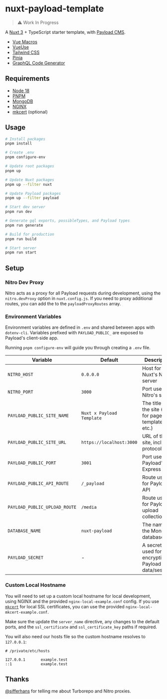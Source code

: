 # nuxt-payload-template

> ⚠️ Work In Progress

A [Nuxt 3](https://nuxt.com/docs/guide/concepts/auto-imports) + TypeScript starter template, with [Payload CMS](https://payloadcms.com/docs).

- [Vue Macros](https://vue-macros.sxzz.moe/guide/getting-started.html)
- [VueUse](https://vueuse.org/guide/)
- [Tailwind CSS](https://tailwindcss.com/docs/installation)
- [Pinia](https://pinia.vuejs.org/introduction.html)
- [GraphQL Code Generator](https://the-guild.dev/graphql/codegen/docs/getting-started)

## Requirements

- [Node 18](https://nodejs.org/en/download)
- [PNPM](https://pnpm.io/installation)
- [MongoDB](https://www.mongodb.com/docs/manual/administration/install-community/)
- [NGINX](https://www.nginx.com/resources/wiki/start/topics/tutorials/install/)
- [mkcert](https://github.com/FiloSottile/mkcert) (optional)

## Usage

```bash
# Install packages
pnpm install

# Create .env
pnpm configure-env

# Update root packages
pnpm up

# Update Nuxt packages
pnpm up --filter nuxt

# Update Payload packages
pnpm up --filter payload

# Start dev server
pnpm run dev

# Generate gql exports, possibleTypes, and Payload types
pnpm run generate

# Build for production
pnpm run build

# Start server
pnpm run start
```

## Setup

### Nitro Dev Proxy

Nitro acts as a proxy for all Payload requests during development, using the `nitro.devProxy` option in `nuxt.config.js`. If you need to proxy additional routes, you can add the to the `payloadProxyRoutes` array.

### Environment Variables

Environment variables are defined in `.env` and shared between apps with `dotenv-cli`. Variables prefixed with `PAYLOAD_PUBLIC_` are exposed to Payload's client-side app.

Running `pnpm configure-env` will guide you through creating a `.env` file.

| Variable                      | Default                   | Description                                                 |
| ----------------------------- | ------------------------- | ----------------------------------------------------------- |
| `NITRO_HOST`                  | `0.0.0.0`                 | Host for Nuxt's Nitro server                                |
| `NITRO_PORT`                  | `3000`                    | Port used by Nitro's server                                 |
| `PAYLOAD_PUBLIC_SITE_NAME`    | `Nuxt x Payload Template` | The title of the site (used for page title templates, etc.) |
| `PAYLOAD_PUBLIC_SITE_URL`     | `https://localhost:3000`  | URL of the site, including protocol                         |
| `PAYLOAD_PUBLIC_PORT`         | `3001`                    | Port used by Payload's Express app                          |
| `PAYLOAD_PUBLIC_API_ROUTE`    | `/_payload`               | Route used for Payload's API                                |
| `PAYLOAD_PUBLIC_UPLOAD_ROUTE` | `/media`                  | Route used for Payload's upload collections                 |
| `DATABASE_NAME`               | `nuxt-payload`            | The name of the MongoDB database                            |
| `PAYLOAD_SECRET`              | -                         | A secret key used for encrypting Payload data/sessions      |

### Custom Local Hostname

You will need to set up a custom local hostname for local development, using NGINX and the provided `nginx-local-example.conf` config. If you use [`mkcert`](https://github.com/FiloSottile/mkcert) for local SSL certificates, you can use the provided `nginx-local-mkcert-example.conf`.

Make sure the update the `server_name` directive, any changes to the default ports, and the `ssl_certificate` and `ssl_certificate_key` paths if required.

You will also need our hosts file so the custom hostname resolves to `127.0.0.1`:

```
# /private/etc/hosts

127.0.0.1       example.test
::1             example.test
```

## Thanks

[@sifferhans](https://github.com/sifferhans) for telling me about Turborepo and Nitro proxies.
